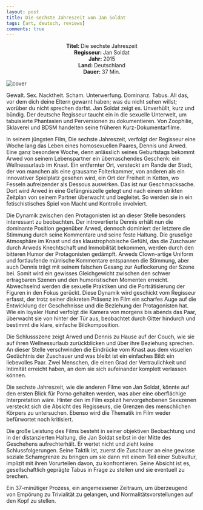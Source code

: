 ```yaml
---
layout: post
title: Die sechste Jahreszeit von Jan Soldat
tags: [art, deutsch, reviews]
comments: true
---
```


<div align="center"><strong>Titel: </strong>Die sechste Jahreszeit</div>
<div align="center"><strong>Regisseur: </strong>Jan Soldat</div>
<div align="center"><strong>Jahr: </strong>2015</div>
<div align="center"><strong>Land: </strong>Deutschland</div>
<div align="center"><strong>Dauer: </strong>37 Min.</div>

![cover](http://www.nachtschatten-filmfest.com/wp-content/uploads/sechs_poster.jpg)

Gewalt. Sex. Nacktheit. Scham. Unterwerfung. Dominanz. Tabus. All das, vor dem dich deine Eltern gewarnt haben; was du nicht sehen willst; worüber du nicht sprechen darfst. Jan Soldat zeigt es. Unverhüllt, kurz und bündig. Der deutsche Regisseur taucht ein in die sexuelle Unterwelt, um tabuisierte Phantasien und Perversionen zu dokumentieren. Von Zoophilie, Sklaverei und BDSM handelten seine früheren Kurz-Dokumentarfilme.

In seinem jüngsten Film, Die sechste Jahreszeit, verfolgt der Regisseur eine Woche lang das Leben eines homosexuellen Paares, Dennis und Arwed. Eine ganz besondere Woche, denn anlässlich seines Geburtstags bekommt Arwed von seinem Lebenspartner ein überraschendes Geschenk: ein Wellnessurlaub im Knast. Ein entfernter Ort, versteckt am Rande der Stadt, der von manchen als eine grausame Folterkammer, von anderen als ein innovativer Spielplatz gesehen wird, ein Ort der Freiheit in Ketten, wo Fesseln aufreizender als Dessous auswirken. Das ist nur Geschmacksache. Dort wird Arwed in eine Gefängniszelle gelegt und nach einem strikten Zeitplan von seinem Partner überwacht und begleitet. So werden sie in ein fetischistisches Spiel von Macht und Kontrolle involviert. 

Die Dynamik zwischen den Protagonisten ist an dieser Stelle besonders interessant zu beobachten. Der introvertierte Dennis erhält nun die dominante Position gegenüber Arwed, dennoch dominiert der letztere die Stimmung durch seine Kommentare und seine feste Haltung. Die gruselige Atmosphäre im Knast und das klaustrophobische Gefühl, das die Zuschauer durch Arweds Knechtschaft und Immobilität bekommen, werden durch den bitteren Humor der Protagonisten gedämpft. Arweds Clown-artige Uniform und fortlaufende mürrische Kommentare entspannen die Stimmung, aber auch Dennis trägt mit seinem falschen Gesang zur Auflockerung der Szene bei. Somit wird ein gewisses Gleichgewicht zwischen den schwer ertragbaren Szenen und den humoristischen Momenten erreicht. Abwechselnd werden die sexuelle Praktiken und die Porträtisierung der Figuren in den Fokus gerückt. Diese Dynamik wird geschickt vom Regisseur erfasst, der trotz seiner diskreten Präsenz im Film ein scharfes Auge auf die Entwicklung der Geschehnisse und die Beziehung der Protagonisten hat. Wie ein loyaler Hund verfolgt die Kamera von morgens bis abends das Paar, überwacht sie von hinter der Tür aus, beobachtet durch Gitter hindurch und bestimmt die klare, einfache Bildkomposition. 

Die Schlussszene zeigt Arwed und Dennis zu Hause auf der Couch, wie sie auf ihren Wellnessurlaub zurückblicken und über ihre Beziehung sprechen. An dieser Stelle verschwinden die Eindrücke vom Knast aus dem visuellen Gedächtnis der Zuschauer und was bleibt ist ein einfaches Bild: ein liebevolles Paar. Zwei Menschen, die einen Grad der Vertraulichkeit und Intimität erreicht haben, an dem sie sich aufeinander komplett verlassen können.

Die sechste Jahreszeit, wie die anderen Filme von Jan Soldat, könnte auf den ersten Blick für Porno gehalten werden, was aber eine oberflächige Interpretation wäre. Hinter den im Film explizit hervorgehobenen Sexszenen versteckt sich die Absicht des Regisseurs, die Grenzen des menschlichen Körpers zu untersuchen. Ebenso wird die Thematik im Film weder befürwortet noch kritisiert. 

Die große Leistung des Films besteht in seiner objektiven Beobachtung und in der distanzierten Haltung, die Jan Soldat selbst in der Mitte des Geschehens aufrechterhält. Er wertet nicht und zieht keine Schlussfolgerungen. Seine Taktik ist, zuerst die Zuschauer an eine gewisse soziale Schamgrenze zu bringen um sie dann mit einem Teil einer Subkultur, implizit mit ihren Vorurteilen davon, zu konfrontieren. Seine Absicht ist es, gesellschaftlich geprägte Tabus in Frage zu stellen und sie eventuell zu brechen. 

Ein 37-minütiger Prozess, ein angemessener Zeitraum, um überzeugend von Empörung zu Trivialität zu gelangen, und Normalitätsvorstellungen auf den Kopf zu stellen.